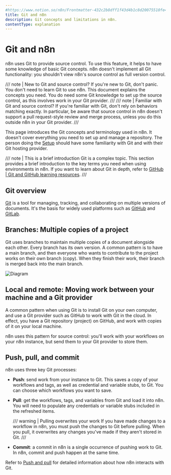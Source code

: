 ```yaml
---
#https://www.notion.so/n8n/Frontmatter-432c2b8dff1f43d4b1c8d20075510fe4
title: Git and n8n
description: Git concepts and limitations in n8n.
contentType: explanation
---
```


# Git and n8n

n8n uses Git to provide source control. To use this feature, it helps to have some knowledge of basic Git concepts. n8n doesn't implement all Git functionality: you shouldn't view n8n's source control as full version control.


/// note | New to Git and source control?
If you're new to Git, don't panic. You don't need to learn Git to use n8n. This document explains the concepts you need. You do need some Git knowledge to set up the source control, as this involves work in your Git provider.
///
/// note | Familiar with Git and source control?
If you're familiar with Git, don't rely on behaviors matching exactly. In particular, be aware that source control in n8n doesn't support a pull request-style review and merge process, unless you do this outside n8n in your Git provider.
///

This page introduces the Git concepts and terminology used in n8n. It doesn't cover everything you need to set up and manage a repository. The person doing the [Setup](/source-control-environments/setup.md) should have some familiarity with Git and with their Git hosting provider.

/// note | This is a brief introduction
Git is a complex topic. This section provides a brief introduction to the key terms you need when using environments in n8n. If you want to learn about Git in depth, refer to [GitHub | Git and GitHub learning resources](https://docs.github.com/en/get-started/quickstart/git-and-github-learning-resources).
///
## Git overview

[Git](https://git-scm.com/) is a tool for managing, tracking, and collaborating on multiple versions of documents. It's the basis for widely used platforms such as [GitHub](https://github.com/) and [GitLab](https://about.gitlab.com/).

## Branches: Multiple copies of a project

Git uses branches to maintain multiple copies of a document alongside each other. Every branch has its own version. A common pattern is to have a main branch, and then everyone who wants to contribute to the project works on their own branch (copy). When they finish their work, their branch is merged back into the main branch.

![Diagram](/_images/source-control-environments/simple-git-branch.png)

## Local and remote: Moving work between your machine and a Git provider

A common pattern when using Git is to install Git on your own computer, and use a Git provider such as GitHub to work with Git in the cloud. In effect, you have a Git repository (project) on GitHub, and work with copies of it on your local machine.

n8n uses this pattern for source control: you'll work with your workflows on your n8n instance, but send them to your Git provider to store them.

## Push, pull, and commit

n8n uses three key Git processes:

* **Push**: send work from your instance to Git. This saves a copy of your workflows and tags, as well as credential and variable stubs, to Git. You can choose which workflows you want to save.
* **Pull**: get the workflows, tags, and variables from Git and load it into n8n. You will need to populate any credentials or variable stubs included in the refreshed items.

    /// warning | Pulling overwrites your work
    If you have made changes to a workflow in n8n, you must push the changes to Git before pulling. When you pull, it overwrites any changes you've made if they aren't stored in Git.
    ///
		
* **Commit**: a commit in n8n is a single occurrence of pushing work to Git. In n8n, commit and push happen at the same time.

Refer to [Push and pull](/source-control-environments/using/push-pull.md) for detailed information about how n8n interacts with Git.
